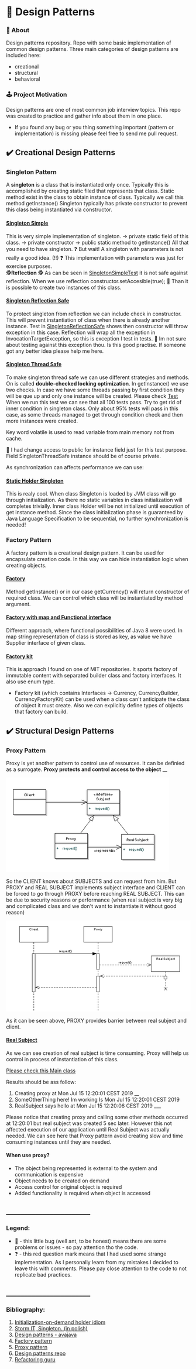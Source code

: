 # 🗿 Design Patterns

### 📮 About
Design patterns repository. Repo with some basic implementation of common design patterns. 
Three main categories of design patterns are included here:
- creational 
- structural 
- behavioral 


### 🕹 Project Motivation
Design patterns are one of most common job interview topics. This repo was created to practice and gather info about them in one place.
- If you found any bug or you thing something important (pattern or implementation) is missing please feel free to send me pull request.  

## ✔️ Creational Design Patterns

### Singleton Pattern

A **singleton** is a class that is instantiated only once. 
Typically this is accomplished by creating static filed that represents that class.
Static method exist in the class to obtain instance of class. Typically we call this method getInstance() 
Singleton typically has private constructor to prevent this class being instantiated via constructor. 

#### [Singleton Simple](src/main/java/com/progresspoint/patterns/creational_patterns/singleton/SingletonSimple.java) 

This is very simple implementation of singleton. -> private static field of this class. -> private constructor 
-> public static method to getInstance() All that you need to have singleton. 
❓ But wait! A singleton with parameters is not really a good idea. (!!) ❓
This implementation with parameters was just for exercise purposes.  
 🕵️‍ **Reflection** 🕵️‍
As can be seen in [SingletonSimpleTest](src/test/java/com/progresspoint/patterns/creational_patterns/singleton/SingletonSimpleTest.java) 
it is not safe against reflection. 
When we use reflection constructor.setAccesible(true); 🐜 Than it is possible to create two instances of this class. 

#### [Singleton Reflection Safe](src/main/java/com/progresspoint/patterns/creational_patterns/singleton/SingletonReflectionSafe.java)

To protect singleton from reflection we can include check in constructor. 
This will prevent instantiation of class when there is already another instance.
Test in [SingletonReflectionSafe](src/test/java/com/progresspoint/patterns/creational_patterns/singleton/SingletonReflectionSafeTest.java)
shows then constructor will throw exception in this case. 
Reflection will wrap all the exception in InvocationTargetException, so this is exception I test in tests. 
🐜 Im not sure about testing against this exception thou. Is this good practise. If someone got any better idea please help me here.

#### [Singleton Thread Safe](src/main/java/com/progresspoint/patterns/creational_patterns/singleton/SingletonThreadSafe.java)

To make singleton thread safe we can use different strategies and methods. On is called **double-checked locking optimization**. 
In getInstance() we use two checks. 
In case we have some threads passing by first condition they will be que up and only one instance will be created. 
Please check [Test](src/test/java/com/progresspoint/patterns/creational_patterns/singleton/SingletonReflectionSafeTest.java)
When we run this test we can see that all 100 tests pass. 
Try to get rid of inner condition in singleton class. 
Only about 95% tests will pass in this case, as some threads managed 
to get through condition check and then more instances were created.

Key word volatile is used to read variable from main memory not from cache. 

🐜 I had change access to public for instance field just for this test purpose. 
Field SingletonThreadSafe instance should be of course private. 

As synchronization can affects performance we can use: 

#### [Static Holder Singleton](src/main/java/com/progresspoint/patterns/creational_patterns/singleton/SingletonStaticHolder.java) 
This is realy cool. When class Singleton is loaded by JVM class will go through initialization. 
As there no static variables in class initialization will completes trivially. 
Inner class Holder will be not initialized until execution of get instance method. 
Since the class initialization phase is guaranteed by Java Language Specification to be sequential, no further synchronization is needed! 


### Factory Pattern

A factory pattern is a creational design pattern. It can be used for encapsulate creation code. 
In this way we can hide instantiation logic when creating objects. 

#### [Factory](https://github.com/mihuwis/design_patterns/blob/master/src/main/java/com/progresspoint/patterns/creational_patterns/factory/CurrencyFactory.java)
Method getInstance() or in our case getCurrency() will return constructor of required class. 
We can control which class will be instantiated by method argument. 

#### [Factory with map and Functional interface](src/main/java/com/progresspoint/patterns/creational_patterns/factory/CurrencyFunctionalFactory.java)

Different approach, where functional possibilities of Java 8 were used. 
In map string representation of class is stored as key, as value we have Supplier interface of given class.

#### [Factory kit]()

This is approach I found on one of MIT repositories. It sports factory of immutable content with separated builder class
and factory interfaces. It also use enum type.
- Factory kit (which contains Interfaces -> Currency, CurrencyBuilder, CurrencyFactoryKit) can be used when 
a class can't anticipate the class of object it must create. 
Also we can explicitly define types of objects that factory can build. 


## ✔️ Structural Design Patterns

### Proxy Pattern
Proxy is yet another pattern to control use of resources. It can be definied as a surrogate. 
**Proxy protects and control access to the object**
__

![proxy pattern](https://github.com/mihuwis/design_patterns/blob/master/src/main/resources/img/proxy_pattern.png?raw=true)

So the CLIENT knows about SUBJECTS and can request from him. But PROXY and REAL SUBJECT implements subject interface 
and CLIENT can be forced to go through PROXY before reaching REAL SUBJECT. 
This can be due to security reasons or performance (when real subject is very big and complicated class and we don't want 
to instantiate it without good reason)

![proxy sequence](https://github.com/mihuwis/design_patterns/blob/master/src/main/resources/img/proxy_seq.png?raw=true)

As it can be seen above, PROXY provides barrier between real subject and client.

#### [Real Subject](src/main/java/com/progresspoint/patterns/structural_patterns/proxy/RealSubject.java)
As we can see creation of real subject is time consuming. Proxy will help us control in process of instantiation of this class.

[Please check this Main class](src/main/java/com/progresspoint/patterns/Main.java)

Results should be ass follow: 
1. Creating proxy at Mon Jul 15 12:20:01 CEST 2019 __
2. SomeOtherThing here! Im working Is Mon Jul 15 12:20:01 CEST 2019 
3. RealSubject says hello at Mon Jul 15 12:20:06 CEST 2019 ___

Please notice that creating proxy and calling some other methods occurred at 12:20:01 but real subject was created 5 sec later. 
However this not affected execution of our application until Real Subject was actually needed. 
We can see here that Proxy pattern avoid creating slow and time consuming instances until they are needed. 

#### When use proxy? 
- The object being represented is external to the system and communication is expensive
- Object needs to be created on demand
- Access control for original object is required 
- Added functionality is required when object is accessed 
## _______________________
### Legend: 
+ 🐜 - this little bug (well ant, to be honest) means there are some problems or issues - so pay attention tho the code. 
+ ❓ - this red question mark means that I had used some strange implementation. 
As I personally learn from my mistakes I decided to leave this with comments. 
Please pay close attention to the code to not replicate bad practices. 
## _______________________
### Bibliography: 
1. [Initialization-on-demand holder idiom](https://en.wikipedia.org/wiki/Initialization-on-demand_holder_idiom)
2. [Storm IT, Singleton. (in polish)](https://stormit.pl/singleton/)
3. [Design patterns - avajava](http://www.avajava.com/tutorials/categories/design-patterns)
4. [Factory pattern](https://dzone.com/articles/factory-pattern-using-lambda-expression-in-java-8)
5. [Proxy pattern](https://dzone.com/articles/design-patterns-proxy)
6. [Design patterns repo](https://github.com/iluwatar/java-design-patterns)
7. [Refactoring guru](https://refactoring.guru/)

